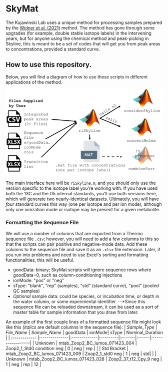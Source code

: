 # SkyMat
The Kujawinski Lab uses a unique method for processing samples prepared by the [Widner et al. (2021)](https://doi-org.libproxy.mit.edu/10.1021/acs.analchem.0c03769) method. 
The method has gone through some upgrades (for example, double stable isotope labels) in the intervening years, but for anyone using the chemical method and peak-picking in Skyline, this is meant to be a set of codes that will get you from peak areas to concentrations, provided a standard curve. 

## How to use this repository.
Below, you will find a diagram of how to use these scripts in different applications of the method.

<img src="images/flow.jpg" width="800">

The main interface here will be `riSkyline.m`, and you should only use the version specific to the isotope label you're working with. If you have used both the 13C and the D5 internal standards, you'll use both versions here, which will generate two nearly-identical datasets. Ultimately, you will have _four_ standard curves this way (one per isotope and per ion mode), although only one ionization mode or isotope may be present for a given metabolite.

### Formatting the Sequence File
We will use a number of columns that are exported from a Thermo sequence file `.csv`; however, you will need to add a few columns to this so that the scripts can pair positive and negative-mode data. Add these columns to the sequence file and save it as an `.xlsx` file extension. Later, if you run into problems and need to use Excel's sorting and formatting functionalities, this will be useful.
* goodData: binary; SkyMat scripts will ignore sequence rows where goodData=0, such as column-conditioning injections
* ionMode: "pos" or "neg"
* sType: "blank", "rep" (samples), "std" (standard curve), "pool" (pooled QC samples)
* _Optional_ sample data: could be species, or incubation time, or depth in the water column, or some experimental identifier.
⋅⋅⋅*Since this sequence file can be reloaded downstream, it can be used as a sort of master table for sample information that you draw from later. 

An example of the first couple lines of a formatted sequence file might look like this (*italics* are default columns in the sequence file):
| *Sample_Type*   | *File_Name*     | *Sample_Name*  | goodData | ionMode| sType | Nominal_Duration |
| :------------ |:--------------|:-------------|:---------|:-------|:------|:-----------------|
| Unknown       | mtab_Zoop2_BC_lumos_071423_004 | Zoop2_1_Std0 condition neg | 0 | neg | rep | |
| Std Bracket   | mtab_Zoop2_BC_lumos_071423_009 | Zoop2_1_std0 neg | 1 | neg | std| |
| Unknown       | mtab_Zoop2_BC_lumos_071423_028 | Zoop2_37_t12_Cpy_9 neg | 1 | neg | rep | 12 |
